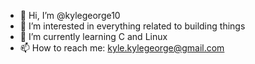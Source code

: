 - 👋 Hi, I’m @kylegeorge10
- 👀 I’m interested in everything related to building things
- 🌱 I’m currently learning C and Linux
- 📫 How to reach me: kyle.kylegeorge@gmail.com

<!---
kylegeorge10/kylegeorge10 is a ✨ special ✨ repository because its `README.md` (this file) appears on your GitHub profile.
You can click the Preview link to take a look at your changes.
--->
